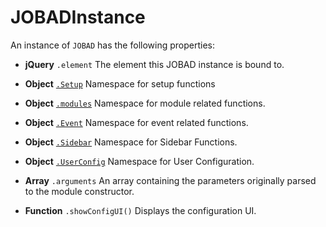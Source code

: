 # JOBADInstance
An instance of `JOBAD` has the following properties: 

* **jQuery** `.element` The element this JOBAD instance is bound to. 

* **Object** [`.Setup`](setup.md) Namespace for setup functions
* **Object** [`.modules`](modules.md) Namespace for module related functions. 
* **Object** [`.Event`](event/index.md) Namespace for event related functions. 
* **Object** [`.Sidebar`](sidebar.md) Namespace for Sidebar Functions. 
* **Object** [`.UserConfig`](UserConfig.md) Namespace for User Configuration. 
* **Array** `.arguments` An array containing the parameters originally parsed to the module constructor. 
* **Function** `.showConfigUI()` Displays the configuration UI. 
